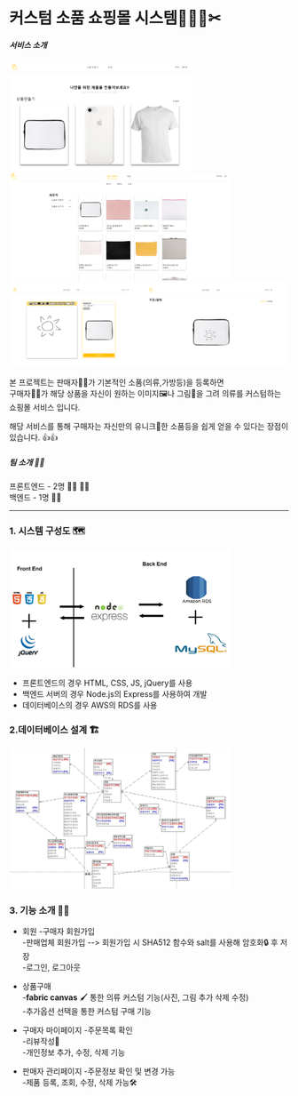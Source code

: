 커스텀 소품 쇼핑몰 시스템👕👛📐✂
===

##### 서비스 소개

<img src="readme_Img/메인화면.PNG" width="330px"></img>  <img src="readme_Img/상품카테고리.PNG" width="400px"></img>
<img src="readme_Img/주문화면.PNG" width="735"></img> 

본 프로젝트는 판매자👨‍🔧가 기본적인 소품(의류,가방등)을 등록하면    
구매자🙎‍♂️가 해당 상품을 자신이 원하는 이미지🖼나 그림🎨을 그려 의류를 커스텀하는 쇼핑몰 서비스 입니다.

해당 서비스를 통해 구매자는 자신만의 유니크🤩한 소품등을 쉽게 얻을 수 있다는 장점이 있습니다. 👍👍

##### 팀 소개 👋👋
프론트엔드 - 2명 🧑‍🎨 🧑‍🎨    
백엔드 - 1명 🧑‍💻

---

### 1. 시스템 구성도 🗺
<img src="readme_Img/구성도.PNG" width="400px"></img>
* 프론트엔드의 경우 HTML, CSS, JS, jQuery를 사용
* 백엔드 서버의 경우 Node.js의 Express를 사용하여 개발
* 데이터베이스의 경우 AWS의 RDS를 사용

### 2.데이터베이스 설계 🏗
<img src="readme_Img/erd.jpg" width="400px"></img>

### 3. 기능 소개 🎊🎊
* 회원
-구매자 회원가입   
-판매업체 회원가입  --> 회원가입 시 SHA512 함수와 salt를 사용해 암호화🔒 후 저장   
-로그인, 로그아웃 

* 상품구매   
-**fabric canvas** 🖌 통한 의류 커스텀 기능(사진, 그림 추가 삭제 수정)   
-추가옵션 선택을 통한 커스텀 구매 기능   

* 구매자 마이페이지
-주문목록 확인   
-리뷰작성📝      
-개인정보 추가, 수정, 삭제 기능   

* 판매자 관리페이지
-주문정보 확인 및 변경 가능   
-제품 등록, 조회, 수정, 삭제 가능🛠   
